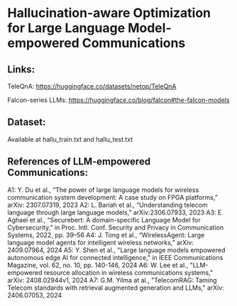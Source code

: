 # Hallucination-aware Optimization for Large Language Model-empowered Communications

## Links:

TeleQnA: https://huggingface.co/datasets/netop/TeleQnA

Falcon-series LLMs: https://huggingface.co/blog/falcon#the-falcon-models

## Dataset:
Available at hallu_train.txt and hallu_test.txt


## References of LLM-empowered Communications:
A1: Y. Du et al., “The power of large language models for wireless communication system development: A case study on FPGA platforms,” arXiv: 2307.07319, 2023
A2: L. Bariah et al., “Understanding telecom language through large language models,” arXiv:2306.07933, 2023
A3: E. Aghaei et al., “Securebert: A domain-specific Language Model for Cybersecurity,” in Proc. Intl. Conf. Security and Privacy in Communication Systems, 2022, pp. 39–56
A4: J. Tong et al., “WirelessAgent: Large language model agents for intelligent wireless networks,” arXiv: 2409.07964, 2024
A5: Y. Shen et al., "Large language models empowered autonomous edge AI for connected intelligence," in IEEE Communications Magazine, vol. 62, no. 10, pp. 140-146, 2024
A6: W. Lee et al., "LLM-empowered resource allocation in wireless communications systems," arXiv: 2408.02944v1, 2024
A7: G.M. Yilma at al., "TelecomRAG: Taming Telecom standards with retrieval augmented generation and LLMs," arXiv: 2406.07053, 2024


